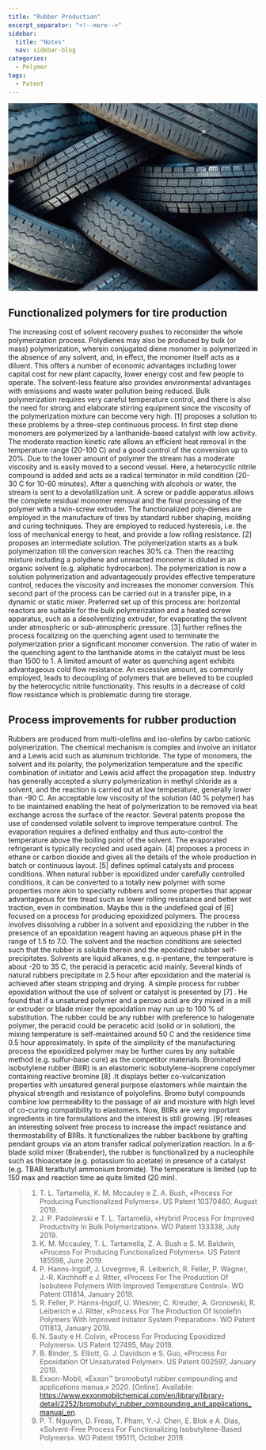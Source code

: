 ```yaml
---
title: "Rubber Production"
excerpt_separator: "<!--more-->"
sidebar:
  title: "Notes"
  nav: sidebar-blog
categories:
  - Polymer
tags:
  - Patent
---
```

![Alt text](/assets/images/goh-rhy-yan-ud0twV98uvg-unsplash.jpg)

## **Functionalized polymers for tire production**
The increasing cost of solvent recovery pushes to reconsider the whole polymerization process. Polydienes may also be produced by bulk (or mass) polymerization, wherein conjugated diene monomer is polymerized in the absence of any solvent, and, in effect, the monomer itself acts as a diluent. This offers a number of economic advantages including lower capital cost for new plant capacity, lower energy cost and few people to operate. The solvent-less feature also provides environmental advantages with emissions and waste water pollution being reduced. Bulk polymerization requires very careful temperature control, and there is also the need for strong and elaborate stirring equipment since the viscosity of the polymerization mixture can become very high. [1] proposes a solution to these problems by a three-step continuous process. In first step diene monomers are polymerized by a lanthanide-based catalyst with low activity. The moderate reaction kinetic rate allows an efficient heat removal in the temperature range (20-100 C) and a good control of the conversion up to 20%. Due to the lower amount of polymer the stream has a moderate viscosity and is easily moved to a second vessel. Here, a heterocyclic nitrile compound is added and acts as a radical terminator in mild condition (20-30 C for 10-60 minutes). After a quenching with alcohols or water, the stream is sent to a devolatilization unit. A screw or paddle apparatus allows the complete residual monomer removal and the final processing of the polymer with a twin-screw extruder. The functionalized poly-dienes are employed in the manufacture of tires by standard rubber shaping, molding and curing techniques. They are employed to reduced hysteresis, i.e. the loss of mechanical energy to heat, and provide a low rolling resistance.
[2] proposes an intermediate solution. The polymerization starts as a bulk polymerization till the conversion reaches 30% ca. Then the reacting mixture including a polydiene and unreacted monomer is diluted in an organic solvent (e.g. aliphatic hydrocarbon). The polymerization is now a solution polymerization and advantageously provides effective temperature control, reduces the viscosity and increases the monomer conversion. This second part of the process can be carried out in a transfer pipe, in a dynamic or static mixer. Preferred set up of this process are: horizontal reactors are suitable for the bulk polymerization and a heated screw apparatus, such as a desolventizing extruder, for evaporating the solvent under atmospheric or sub-atmospheric pressure. 
[3] further refines the process focalizing on the quenching agent used to terminate the polymerization prior a significant monomer conversion. The ratio of water in the quenching agent to the lanthanide atoms in the catalyst must be less than 1500 to 1. A limited amount of water as quenching agent exhibits advantageous cold flow resistance. An excessive amount, as commonly employed, leads to decoupling of polymers that are believed to be coupled by the heterocyclic nitrile functionality. This results in a decrease of cold flow resistance which is problematic during tire storage.

## **Process improvements for rubber production**
Rubbers are produced from multi-olefins and iso-olefins by carbo cationic polymerization. The chemical mechanism is complex and involve an initiator and a Lewis acid such as aluminum trichloride. The type of monomers, the solvent and its polarity, the polymerization temperature and the specific combination of initiator and Lewis acid affect the propagation step. Industry has generally accepted a slurry polymerization in methyl chloride as a solvent, and the reaction is carried out at low temperature, generally lower than -90 C. An acceptable low viscosity of the solution (40 % polymer) has to be maintained enabling the heat of polymerization to be removed via heat exchange across the surface of the reactor. Several patents propose the use of condensed volatile solvent to improve temperature control. The evaporation requires a defined enthalpy and thus auto-control the temperature above the boiling point of the solvent. The evaporated refrigerant is typically recycled and used again. [4] proposes a process in ethane or carbon dioxide and gives all the details of the whole production in batch or continuous layout. [5] defines optimal catalysts and process conditions.
When natural rubber is epoxidized under carefully controlled conditions, it can be converted to a totally new polymer with some properties more akin to specialty rubbers and some properties that appear advantageous for tire tread such as lower rolling resistance and better wet traction, even in combination. Maybe this is the undefined goal of [6] focused on a process for producing epoxidized polymers. The process involves dissolving a rubber in a solvent and epoxidizing the rubber in the presence of an epoxidation reagent having an aqueous phase pH in the range of 1.5 to 7.0. The solvent and the reaction conditions are selected such that the rubber is soluble therein and the epoxidized rubber self-precipitates. Solvents are liquid alkanes, e.g. n-pentane, the temperature is about -20 to 35 C, the peracid is peracetic acid mainly. Several kinds of natural rubbers precipitate in 2.5 hour after epoxidation and the material is achieved after steam stripping and drying. 
A simple process for rubber epoxidation without the use of solvent or catalyst is presented by [7] . He found that if a unsatured polymer and a peroxo acid are dry mixed in a mill or extruder or blade mixer the epoxidation may run up to 100 % of substitution. The rubber could be any rubber with preference to halogenate polymer, the peracid could be peracetic acid (solid or in solution), the mixing temperature is self-maintained around 50 C and the residence time 0.5 hour approximately. In spite of the simplicity of the manufacturing process the epoxidized polymer may be further cures by any suitable method (e.g. sulfur-base cure) as the competitor materials.
Brominated isobutylene rubber (BIIR) is an elastomeric isobutylene-isoprene copolymer containing reactive bromine [8] .It displays better co-vulcanization properties with unsatured general purpose elastomers while maintain the physical strength and resistance of polyolefins. Bromo butyl compounds combine low permeability to the passage of air and moisture with high level of co-curing compatibility to elastomers. Now, BIIRs are very important ingredients in tire formulations and the interest is still growing. [9] releases an interesting solvent free process to increase the impact resistance and thermostability of BIIRs. It functionalizes the rubber backbone by grafting pendant groups via an atom transfer radical polymerization reaction. In a 6-blade solid mixer (Brabender), the rubber is functionalized by a nucleophile such as thioacetate (e.g. potassium tio acetate) in presence of a catalyst (e.g. TBAB teratbutyl ammonium bromide). The temperature is limited (up to 150 max and reaction time ae quite limited (20 min).

>1. T. L. Tartamella, K. M. Mccauley e Z. A. Bush, «Process For Producing Functionalized Polymers». US Patent 10370460, August 2019.
>2. J. P. Padolewski e T. L. Tartamella, «Hybrid Process For Improved Productivity In Bulk Polymerization». WO Patent 133338, July 2019.
>3. K. M. Mccauley, T. L. Tartamella, Z. A. Bush e S. M. Baldwin, «Process For Producing Functionalized Polymers». US Patent 185598, June 2019.
>4. P. Hanns-Ingolf, J. Lovegrove, R. Leiberich, R. Feller, P. Wagner, J.-R. Kirchhoff e J. Ritter, «Process For The Production Of Isobutene Polymers With Improved Temperature Control». WO Patent 011814, January 2019.
>5. R. Feller, P. Hanns-Ingolf, U. Wiesner, C. Kreuder, A. Gronowski, R. Leiberich e J. Ritter, «Process For The Production Of Isoolefin Polymers With Improved Initiator System Preparation». WO Patent 011813, January 2019.
>6. N. Sauty e H. Colvin, «Process For Producing Epoxidized Polymers». US Patent 127495, May 2019.
>7. B. Binder, S. Elliott, G. J. Davidson e S. Guo, «Process For Epoxidation Of Unsaturated Polymer». US Patent 002597, January 2019.
>8. Exxon-Mobil, «Exxon™ bromobutyl rubber compounding and applications manua,» 2020. [Online]. Available: https://www.exxonmobilchemical.com/en/library/library-detail/2252/bromobutyl_rubber_compounding_and_applications_manual_en.
>9. P. T. Nguyen, D. Freas, T. Pham, Y.-J. Chen, E. Blok e A. Dias, «Solvent-Free Process For Functionalizing Isobutylene-Based Polymers». WO Patent 195111, October 2019.
